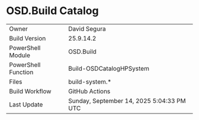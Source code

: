 ﻿# OSD.Build Catalog

| | |
|-|-|
| Owner | David Segura |
| Build Version | 25.9.14.2 |
| PowerShell Module | OSD.Build |
| PowerShell Function | Build-OSDCatalogHPSystem |
| Files | build-system.* |
| Build Workflow | GitHub Actions |
| Last Update | Sunday, September 14, 2025 5:04:33 PM UTC |
